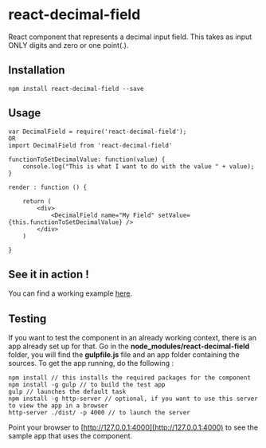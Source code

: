react-decimal-field
=========

React component that represents a decimal input field. This takes as input ONLY digits
and zero or one point(.).

## Installation

    npm install react-decimal-field --save

## Usage

    var DecimalField = require('react-decimal-field');
    OR
    import DecimalField from 'react-decimal-field'

    functionToSetDecimalValue: function(value) {
        console.log("This is what I want to do with the value " + value);
    }

    render : function () {

        return (
            <div>
                <DecimalField name="My Field" setValue={this.functionToSetDecimalValue} />
            </div>
        )

    }

## See it in action !

You can find a working example [here](http://standardstate.com/react-components/react-decimal-field).

## Testing

If you want to test the component in an already working context, there is an app already set up for that.
Go in the **node_modules/react-decimal-field** folder, you will find the **gulpfile.js** file
and an app folder containing the sources.
To get the app running, do the following :

    npm install // this installs the required packages for the component
    npm install -g gulp // to build the test app
    gulp // launches the default task
    npm install -g http-server // optional, if you want to use this server to view the app in a browser
    http-server ./dist/ -p 4000 // to launch the server

Point your browser to [http://127.0.0.1:4000](http://127.0.0.1:4000) to see the sample app that uses the component.
